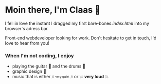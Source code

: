 # Moin there, I'm Claas :wave:

I fell in love the instant I dragged my first bare-bones <i>index.html</i> into my browser's adress bar. <br>

Front-end webdeveloper looking for work. Don't hesitate to get in touch, I'd love to hear from you!


### When I'm not coding, I enjoy
- playing the guitar :guitar: and the drums :drum:
- graphic design :art:
- music that is either :notes: <sub><sup>very quiet</sup></sub> :notes: or :boom: <strong>very loud</strong> :boom:
